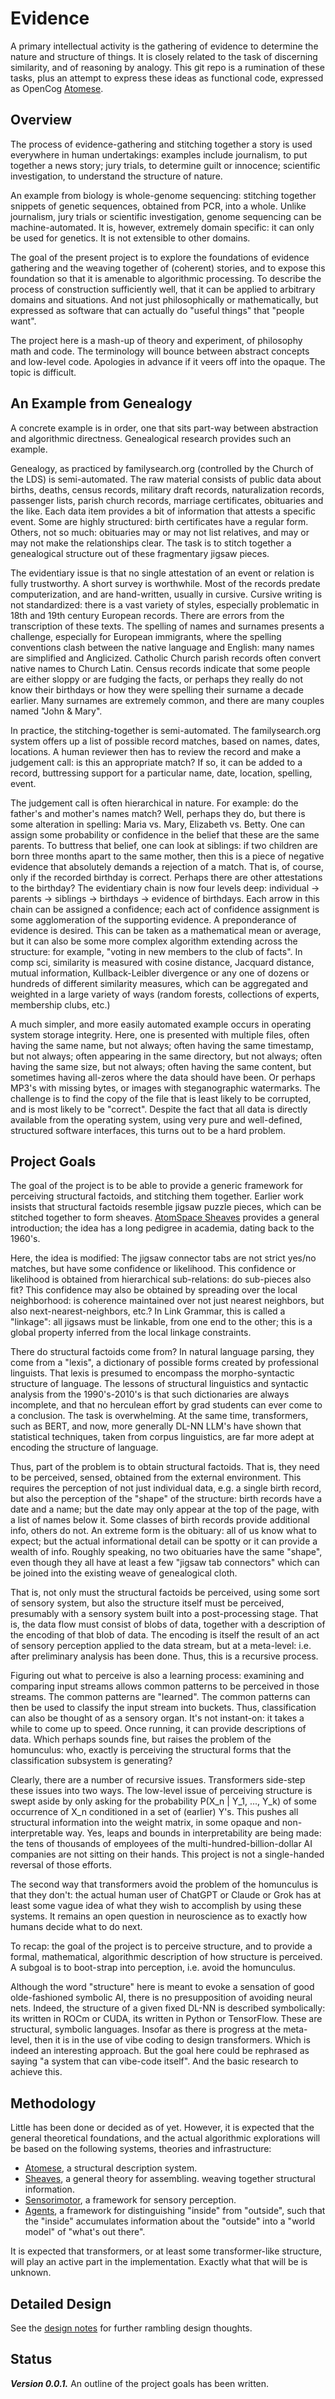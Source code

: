 Evidence
========
A primary intellectual activity is the gathering of evidence to
determine the nature and structure of things. It is closely related to
the task of discerning similarity, and of reasoning by analogy.
This git repo is a rumination of these tasks, plus an attempt to express
these ideas as functional code, expressed as OpenCog [Atomese](https://wiki.opencog.org/w/Atomese).

Overview
--------
The process of evidence-gathering and stitching together a story is
used everywhere in human undertakings: examples include journalism, to
put together a news story; jury trials, to determine guilt or innocence;
scientific investigation, to understand the structure of nature.

An example from biology is whole-genome sequencing: stitching
together snippets of genetic sequences, obtained from PCR, into a whole.
Unlike journalism, jury trials or scientific investigation, genome
sequencing can be machine-automated. It is, however, extremely domain
specific: it can only be used for genetics. It is not extensible to
other domains.

The goal of the present project is to explore the foundations of
evidence gathering and the weaving together of (coherent) stories,
and to expose this foundation so that it is amenable to algorithmic
processing. To describe the process of construction sufficiently well,
that it can be applied to arbitrary domains and situations. And not just
philosophically or mathematically, but expressed as software that can
actually do "useful things" that "people want".

The project here is a mash-up of theory and experiment, of philosophy
math and code. The terminology will bounce between abstract concepts and
low-level code. Apologies in advance if it veers off into the opaque.
The topic is difficult.

An Example from Genealogy
-------------------------
A concrete example is in order, one that sits part-way between
abstraction and algorithmic directness. Genealogical research provides
such an example.

Genealogy, as practiced by familysearch.org (controlled by the Church
of the LDS) is semi-automated.  The raw material consists of public data
about births, deaths, census records, military draft records,
naturalization records, passenger lists, parish church records,
marriage certificates, obituaries and the like. Each data item provides
a bit of information that attests a specific event. Some are highly
structured: birth certificates have a regular form. Others, not so much:
obituaries may or may not list relatives, and may or may not make the
relationships clear.  The task is to stitch together a genealogical
structure out of these fragmentary jigsaw pieces.

The evidentiary issue is that no single attestation of an event or
relation is fully trustworthy.  A short survey is worthwhile.
Most of the records predate computerization, and are hand-written,
usually in cursive. Cursive writing is not standardized: there is a vast
variety of styles, especially problematic in 18th and 19th century
European records. There are errors from the transcription of these
texts. The spelling of names and surnames presents a challenge,
especially for European immigrants, where the spelling conventions clash
between the native language and English: many names are simplified and
Anglicized. Catholic Church parish records often convert native names to
Church Latin. Census records indicate that some people are either sloppy
or are fudging the facts, or perhaps they really do not know their
birthdays or how they were spelling their surname a decade earlier.
Many surnames are extremely common, and there are many couples named
"John & Mary".

In practice, the stitching-together is semi-automated. The
familysearch.org system offers up a list of possible record matches,
based on names, dates, locations. A human reviewer then has to review
the record and make a judgement call: is this an appropriate match? If
so, it can be added to a record, buttressing support for a particular
name, date, location, spelling, event.

The judgement call is often hierarchical in nature. For example: do the
father's and mother's names match? Well, perhaps they do, but there is
some alteration in spelling: Maria vs. Mary, Elizabeth vs. Betty. One
can assign some probability or confidence in the belief that these are
the same parents. To buttress that belief, one can look at siblings: if
two children are born three months apart to the same mother, then
this is a piece of negative evidence that absolutely demands a rejection
of a match. That is, of course, only if the recorded birthday is
correct. Perhaps there are other attestations to the birthday? The
evidentiary chain is now four levels deep: individual -> parents ->
siblings -> birthdays -> evidence of birthdays. Each arrow in this chain
can be assigned a confidence; each act of confidence assignment is some
agglomeration of the supporting evidence. A preponderance of evidence
is desired. This can be taken as a mathematical mean or average, but
it can also be some more complex algorithm extending across the
structure: for example, "voting in new members to the club of facts".
In comp sci, similarity is measured with cosine distance, Jacquard
distance, mutual information, Kullback-Leibler divergence or any one
of dozens or hundreds of different similarity measures, which can be
aggregated and weighted in a large variety of ways (random forests,
collections of experts, membership clubs, etc.)

A much simpler, and more easily automated example occurs in operating
system storage integrity. Here, one is presented with multiple files,
often having the same name, but not always; often having the same
timestamp, but not always; often appearing in the same directory, but
not always; often having the same size, but not always; often having the
same content, but sometimes having all-zeros where the data should have
been. Or perhaps MP3's with missing bytes, or images with steganographic
watermarks. The challenge is to find the copy of the file that is least
likely to be corrupted, and is most likely to be "correct". Despite the
fact that all data is directly available from the operating system,
using very pure and well-defined, structured software interfaces, this
turns out to be a hard problem.

Project Goals
-------------
The goal of the project is to be able to provide a generic framework for
perceiving structural factoids, and stitching them together. Earlier
work insists that structural factoids resemble jigsaw puzzle pieces,
which can be stitched together to form sheaves. [AtomSpace Sheaves](https://github.com/opencog/atomspace/tree/master/opencog/sheaf)
provides a general introduction; the idea has a long pedigree in
academia, dating back to the 1960's.

Here, the idea is modified: The jigsaw connector tabs are not strict
yes/no matches, but have some confidence or likelihood. This confidence
or likelihood is obtained from hierarchical sub-relations: do
sub-pieces also fit? This confidence may also be obtained by spreading
over the local neighborhood: is coherence maintained over not just
nearest neighbors, but also next-nearest-neighbors, etc.? In Link
Grammar, this is called a "linkage": all jigsaws must be linkable, from
one end to the other; this is a global property inferred from the local
linkage constraints.

There do structural factoids come from? In natural language parsing,
they come from a "lexis", a dictionary of possible forms created by
professional linguists. That lexis is presumed to encompass the
morpho-syntactic structure of language. The lessons of structural
linguistics and syntactic analysis from the 1990's-2010's is that such
dictionaries are always incomplete, and that no herculean effort by grad
students can ever come to a conclusion. The task is overwhelming. At the
same time, transformers, such as BERT, and now, more generally DL-NN
LLM's have shown that statistical techniques, taken from corpus
linguistics, are far more adept at encoding the structure of language.

Thus, part of the problem is to obtain structural factoids. That is,
they need to be perceived, sensed, obtained from the external
environment. This requires the perception of not just individual data,
e.g. a single birth record, but also the perception of the "shape" of
the structure: birth records have a date and a name; but the date may
only appear at the top of the page, with a list of names below it. Some
classes of birth records provide additional info, others do not. An
extreme form is the obituary: all of us know what to expect; but the
actual informational detail can be spotty or it can provide a wealth of
info. Roughly speaking, no two obituaries have the same "shape", even
though they all have at least a few "jigsaw tab connectors" which can be
joined into the existing weave of genealogical cloth.

That is, not only must the structural factoids be perceived, using some
sort of sensory system, but also the structure itself must be perceived,
presumably with a sensory system built into a post-processing stage.
That is, the data flow must consist of blobs of data, together with a
description of the encoding of that blob of data. The encoding is itself
the result of an act of sensory perception applied to the data stream,
but at a meta-level: i.e. after preliminary analysis has been done.
Thus, this is a recursive process.

Figuring out what to perceive is also a learning process: examining and
comparing input streams allows common patterns to be perceived in those
streams. The common patterns are "learned". The common patterns can then
be used to classify the input stream into buckets. Thus, classification
can also be thought of as a sensory organ. It's not instant-on: it takes
a while to come up to speed. Once running, it can provide descriptions
of data. Which perhaps sounds fine, but raises the problem of the
homunculus: who, exactly is perceiving the structural forms that the
classification subsystem is generating?

Clearly, there are a number of recursive issues. Transformers side-step
these issues into two ways. The low-level issue of perceiving structure
is swept aside by only asking for the probability P(X_n | Y_1, ..., Y_k)
of some occurrence of X_n conditioned in a set of (earlier) Y's. This
pushes all structural information into the weight matrix, in some opaque
and non-interpretable way. Yes, leaps and bounds in interpretability are
being made: the tens of thousands of employees of the
multi-hundred-billion-dollar AI companies are not sitting on their
hands. This project is not a single-handed reversal of those efforts.

The second way that transformers avoid the problem of the homunculus
is that they don't: the actual human user of ChatGPT or Claude or Grok
has at least some vague idea of what they wish to accomplish by using
these systems. It remains an open question in neuroscience as to exactly
how humans decide what to do next.

To recap: the goal of the project is to perceive structure, and to
provide a formal, mathematical, algorithmic description of how structure
is perceived. A subgoal is to boot-strap into perception, i.e. avoid the
homunculus.

Although the word "structure" here is meant to evoke a sensation of good
olde-fashioned symbolic AI, there is no presupposition of avoiding
neural nets. Indeed, the structure of a given fixed DL-NN is described
symbolically: its written in ROCm or CUDA, its written in Python or
TensorFlow. These are structural, symbolic languages.  Insofar as there
is progress at the meta-level, then it is in the use of vibe coding to
design transformers. Which is indeed an interesting approach.  But the
goal here could be rephrased as saying "a system that can vibe-code
itself". And the basic research to achieve this.

Methodology
-----------
Little has been done or decided as of yet. However, it is expected that
the general theoretical foundations, and the actual algorithmic
explorations will be based on the following systems, theories and
infrastructure:
* [Atomese](https://wiki.opencog.org/w/Atomese), a structural description system.
* [Sheaves](https://github.com/opencog/atomspace/tree/master/opencog/sheaf),
  a general theory for assembling. weaving together structural
  information.
* [Sensorimotor](https://github.com/opencog/sensory), a framework for
  sensory perception.
* [Agents](https://github.com/opencog/agents), a framework for
  distinguishing "inside" from "outside", such that the "inside"
  accumulates information about the "outside" into a "world model" of
  "what's out there".

It is expected that transformers, or at least some transformer-like
structure, will play an active part in the implementation. Exactly what
that will be is unknown.

Detailed Design
---------------
See the [design notes](Design.md) for further rambling design thoughts.


Status
------
***Version 0.0.1.*** An outline of the project goals has been written.
